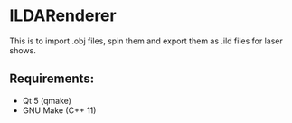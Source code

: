 ILDARenderer
============

This is to import .obj files, spin them and export them as .ild files for laser shows.

Requirements:
-------------

* Qt 5 (qmake)
* GNU Make (C++ 11)
